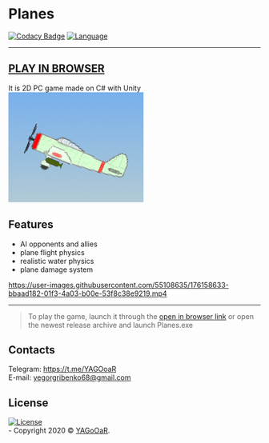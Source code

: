 # Planes
[![Codacy Badge](https://app.codacy.com/project/badge/Grade/82dbf3fe2c584cb096a3f2e6420fc315)](https://www.codacy.com/manual/YAGoOaR/Planes?utm_source=github.com&amp;utm_medium=referral&amp;utm_content=YAGoOaR/Planes&amp;utm_campaign=Badge_Grade)
 [![Language](https://img.shields.io/badge/Language-C%23-blueviolet)](https://en.wikipedia.org/wiki/C_Sharp_(programming_language))
 
 ---
 [PLAY IN BROWSER](https://yagooar.itch.io/planes)
 ---
 
 It is 2D PC game made on C# with Unity
</br>![icon](/Pictures/icon.png)
## Features
- AI opponents and allies
- plane flight physics
- realistic water physics
- plane damage system

https://user-images.githubusercontent.com/55108635/176158633-bbaad182-01f3-4a03-b00e-53f8c38e9219.mp4

---

> To play the game, launch it through the [open in browser link](https://yagooar.itch.io/planes) or open the newest release archive and launch Planes.exe

## Contacts
Telegram: https://t.me/YAGOoaR
</br>E-mail: yegorgribenko68@gmail.com

## License 
[![License](http://img.shields.io/:license-mit-blue.svg?style=flat-square)](http://badges.mit-license.org)
</br>- Copyright 2020 © <a href="https://github.com/YAGoOaR" target="_blank">YAGoOaR</a>.
